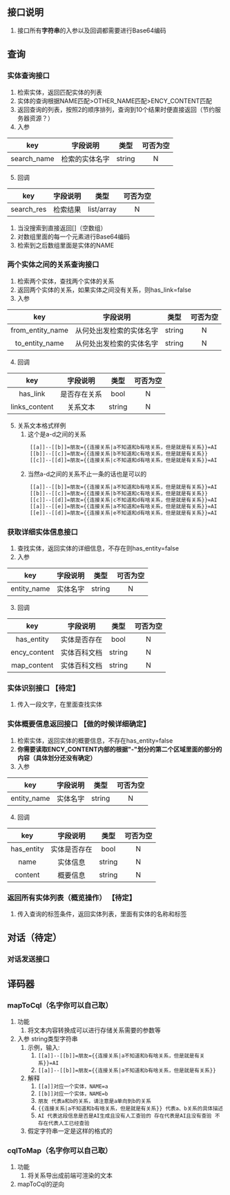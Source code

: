 ## 接口说明
1. 接口所有**字符串**的入参以及回调都需要进行Base64编码
## 查询

### 实体查询接口

1. 检索实体，返回匹配实体的列表
2. 实体的查询根据NAME匹配>OTHER_NAME匹配>ENCY_CONTENT匹配
3. 返回查询的列表，按照2的顺序排列，查询到10个结果时便直接返回（节约服务器资源？）
4. 入参

| key | 字段说明 | 类型 | 可否为空 |
|:---:|:---:|:---:|:---:|
| search_name | 检索的实体名字 | string | N |
5. 回调

| key | 字段说明 | 类型 | 可否为空 |
|:---:|:---:|:---:|:---:|
| search_res | 检索结果 | list/array | N |

1. 当没搜索到直接返回[]（空数组）
2. 对数组里面的每一个元素进行Base64编码
3. 检索到之后数组里面是实体的NAME

### 两个实体之间的关系查询接口

1. 检索两个实体，查找两个实体的关系
2. 返回两个实体的关系，如果实体之间没有关系，则has_link=false
3. 入参

| key | 字段说明 | 类型 | 可否为空 |
|:---:|:---:|:---:|:---:|
| from_entity_name | 从何处出发检索的实体名字 | string | N |
| to_entity_name | 从何处出发检索的实体名字 | string | N |
4. 回调

| key | 字段说明 | 类型 | 可否为空 |
|:---:|:---:|:---:|:---:|
| has_link | 是否存在关系 | bool | N |
| links_content | 关系文本 | string | N |

5. 关系文本格式样例
    1. 这个是a-d之间的关系
    ```txt
        [[a]]--[[b]]=朋友={{连接关系|a不知道和b有啥关系，但是就是有关系}}=AI
        [[b]]--[[c]]=朋友={{连接关系|b不知道和c有啥关系，但是就是有关系}}
        [[c]]--[[d]]=朋友={{连接关系|c不知道和d有啥关系，但是就是有关系}}=AI
    ```
    2. 当然a-d之间的关系不止一条的话也是可以的
    ```txt
        [[a]]--[[b]]=朋友={{连接关系|a不知道和b有啥关系，但是就是有关系}}=AI
        [[b]]--[[c]]=朋友={{连接关系|b不知道和c有啥关系，但是就是有关系}}
        [[c]]--[[d]]=朋友={{连接关系|c不知道和d有啥关系，但是就是有关系}}=AI
        [[a]]--[[e]]=朋友={{连接关系|a不知道和e有啥关系，但是就是有关系}}=AI
        [[e]]--[[d]]=朋友={{连接关系|e不知道和d有啥关系，但是就是有关系}}=AI
    ```


### 获取详细实体信息接口

1. 查找实体，返回实体的详细信息，不存在则has_entity=false
2. 入参

| key | 字段说明 | 类型 | 可否为空 |
|:---:|:---:|:---:|:---:|
| entity_name | 实体名字 | string | N |

3. 回调

| key | 字段说明 | 类型 | 可否为空 |
|:---:|:---:|:---:|:---:|
| has_entity | 实体是否存在 | bool | N |
| ency_content | 实体百科文档 | string | N |
| map_content | 实体百科文档 | string | N |

### 实体识别接口 【待定】

1. 传入一段文字，在里面查找实体

### 实体概要信息返回接口 【做的时候详细确定】

1. 检索实体，返回实体的概要信息，不存在has_entity=false
2. **你需要读取ENCY_CONTENT内部的根据"-"划分的第二个区域里面的部分的内容（具体划分还没有确定）**
3. 入参

| key | 字段说明 | 类型 | 可否为空 |
|:---:|:---:|:---:|:---:|
| entity_name | 实体名字 | string | N |

4. 回调

| key | 字段说明 | 类型 | 可否为空 |
|:---:|:---:|:---:|:---:|
| has_entity | 实体是否存在 | bool | N |
| name | 实体信息 | string | N |
| content | 概要信息 | string | N |

### 返回所有实体列表（概览操作） 【待定】

1. 传入查询的标签条件，返回实体列表，里面有实体的名称和标签

## 对话（待定）

### 对话发送接口

## 译码器

### mapToCql（名字你可以自己取）
1. 功能
    1. 将文本内容转换成可以进行存储关系需要的参数等
2. 入参 string类型字符串
    1. 示例，输入:
        1. ``` [[a]]--[[b]]=朋友={{连接关系|a不知道和b有啥关系，但是就是有关系}}=AI ```
        2. ``` [[a]]--[[b]]=朋友={{连接关系|a不知道和b有啥关系，但是就是有关系}} ```
    2. 解释
        1. ```[[a]]对应一个实体，NAME=a```
        2. ```[[b]]对应一个实体，NAME=b```
        3. ```朋友 代表a和b的关系，请注意是a单向到b的关系```
        4. ```{{连接关系|a不知道和b有啥关系，但是就是有关系}} 代表a、b关系的具体描述```
        5. ```AI 代表这段信息是否是AI生成且没有人工查验的 存在代表是AI且没有查验 不存在代表人工已经查验```
    3. 假定字符串一定是这样的格式的

### cqlToMap（名字你可以自己取）
1. 功能
    1. 将关系导出成前端可渲染的文本
2. mapToCql的逆向